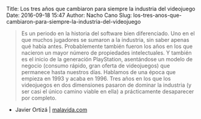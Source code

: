 Title: Los tres años que cambiaron para siempre la industria del videojuego
Date: 2016-09-18 15:47
Author: Nacho Cano
Slug: los-tres-anos-que-cambiaron-para-siempre-la-industria-del-videojuego

> Es un periodo en la historia del software bien diferenciado. Uno en el que
> muchos jugadores se sumaron a la industria, sin saber apenas qué había
> antes. Probablemente también fueron los años en los que nacieron un mayor
> número de propiedades intelectuales. Y también es el inicio de la
> generación PlayStation, asentándose un modelo de negocio (consumo rápido,
> gran oferta de videojuegos) que permanece hasta nuestros días. Hablamos de
> una época que empieza en 1993 y acaba en 1996. Tres años en los que los
> videojuegos en dos dimensiones pasaron de dominar la industria (y ser casi
> el único camino viable en ella) a prácticamente desaparecer por completo.

- Javier Ortizá | [malavida.com][]

  [malavida.com]: http://www.malavida.com/es/analisis/los-tres-anos-que-cambiaron-para-siempre-la-industria-del-videojuego-006216
    "Los tres años que cambiaron para siempre la industria del videojuego"
